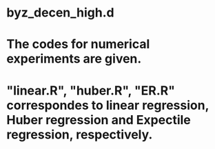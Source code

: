 # byz_decen_high.d
# The codes for numerical experiments are given.
# "linear.R", "huber.R", "ER.R" correspondes to linear regression, Huber regression and Expectile regression, respectively.
